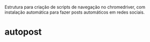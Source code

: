 Estrutura para criação de scripts de navegação no chromedriver, com instalação automática para fazer posts automáticos em redes sociais.
# autopost
